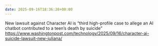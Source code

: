 ```yaml
---
date: 2025-09-16T18:36:28+00:00
---
```


New lawsuit against Character AI is “third high-profile case to allege an AI chatbot contributed to a teen’s death by suicide” https://www.washingtonpost.com/technology/2025/09/16/character-ai-suicide-lawsuit-new-juliana/